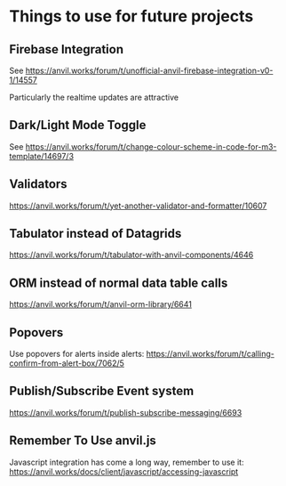 # Things to use for future projects

## Firebase Integration

See https://anvil.works/forum/t/unofficial-anvil-firebase-integration-v0-1/14557

Particularly the realtime updates are attractive

## Dark/Light Mode Toggle

See https://anvil.works/forum/t/change-colour-scheme-in-code-for-m3-template/14697/3

## Validators

https://anvil.works/forum/t/yet-another-validator-and-formatter/10607

## Tabulator instead of Datagrids

https://anvil.works/forum/t/tabulator-with-anvil-components/4646

## ORM instead of normal data table calls

https://anvil.works/forum/t/anvil-orm-library/6641

## Popovers

Use popovers for alerts inside alerts: https://anvil.works/forum/t/calling-confirm-from-alert-box/7062/5

## Publish/Subscribe Event system

https://anvil.works/forum/t/publish-subscribe-messaging/6693

## Remember To Use anvil.js

Javascript integration has come a long way, remember to use it: https://anvil.works/docs/client/javascript/accessing-javascript
